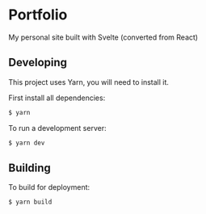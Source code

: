 # Portfolio
My personal site built with Svelte (converted from React)

## Developing
This project uses Yarn, you will need to install it.

First install all dependencies:
```bash
$ yarn
```

To run a development server: 
```bash
$ yarn dev
```

## Building
To build for deployment:
```bash
$ yarn build
```
